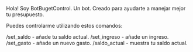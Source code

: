 Hola! Soy BotBugetControl.
Un bot. Creado para ayudarte a manejar mejor tu presupuesto.

Puedes controlarme utilizando estos comandos:

/set\_saldo - añade tu saldo actual.
/set\_ingreso - añade un ingreso.
/set\_gasto - añade un nuevo gasto.
/saldo\_actual - muestra tu saldo actual.
